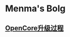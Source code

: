 #  Menma's Bolg

## [OpenCore升级过程](https://github.com/HiMenma/HiMenma.github.io/blob/3c40fbd23b2febbede12c6b571ab3f19608c2e2b/opencore.md)

